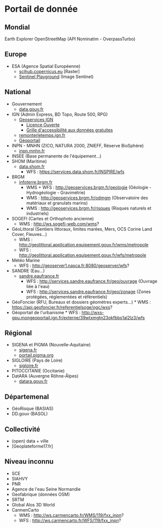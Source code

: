 # Portail de donnée
## Mondial
Earth Explorer
OpenStreetMap (API Nominatim - OverpassTurbo)

## Europe
* ESA (Agence Spatial Européenne)
	* [scihub.copernicus.eu](https://scihub.copernicus.eu) [Raster]
	* [Sentinel Playground](https://www.sentinel-hub.com/) (Image Sentinel)

## National
* Gouvernement
	* [data.gouv.fr](https://data.gouv.fr)
* IGN (Admin Express, BD Topo, Route 500, RPG)
	* [Geoservices IGN](https://geoservices.ign.fr/documentation/diffusion/index.html)
		* [Licence Ouverte](https://geoservices.ign.fr/documentation/diffusion/telechargement-donnees-libres.html)
		* [Grille d'accessibilité aux données gratuites](https://geoservices.ign.fr/ressources_documentaires/Espace_documentaire/gratuite_des_donnees_ign.pdf)
	* [remonterletemps.ign.fr](remonterletemps.ign.fr)
	* [Géoportail](https://www.geoportail.gouv.fr/)
* INPN - MNHN (ZICO, NATURA 2000, ZNIEFF, Réserve BioSphère)
	* [inpn.mnhn.fr](https://inpn.mnhn.fr/accueil/index)
* INSEE (Base permanente de l'équipement...)
* SHOM (Maritime)
	* [data.shom.fr](https://data.shom.fr)
		* WFS : https://services.data.shom.fr/INSPIRE/wfs
* BRGM 
	* [infoterre.brgm.fr](http://infoterre.brgm.fr/page/geoservices-ogc)
		* WMS + WFS : http://geoservices.brgm.fr/geologie (Géologie - Hydrogéologie - Gravimétrie)
		* WMS : http://geoservices.brgm.fr/odmgm (Observatoire des matériaux et granulats marins)
		* WMS : http://geoservices.brgm.fr/risques (Risques naturels et industriels)
* SOGEFI (Cartes et Orthophoto ancienne)
	* WMS : http://ws.sogefi-web.com/wms?
* GéoLittoral (Sentiers littoraux, limites marées, Mers, OCS Corine Land Cover, Fleuves...)
	* WMS : http://geolittoral.application.equipement.gouv.fr/wms/metropole
	* WFS : http://geolittoral.application.equipement.gouv.fr/wfs/metropole
* Météo Marine
	* WFS : http://geoserver1.nasca.fr:8080/geoserver/wfs?
* SANDRE (Eau...)
	* [sandre.eaufrance.fr](http://www.sandre.eaufrance.fr/)
		* WFS : http://services.sandre.eaufrance.fr/geo/ouvrage (Ouvrage liée à l'eau)
		* WFS : http://services.sandre.eaufrance.fr/geo/zonage (Zones protégées, réglementées et référentiels)
* GéoFoncier (RFU, Bureaux et dossiers géomètres experts…)
		* WMS : https://api.geofoncier.fr/referentielsoge/ogc/wxs?
* Géoportail de l'urbanisme
		* WFS : http://wxs-gpu.mongeoportail.ign.fr/externe/39wtxmgtn23okfbbs1al2lz3/wfs


## Régional
* SIGENA et PIGMA (Nouvelle-Aquitaine)
	* [sigena.fr](https://www.sigena.fr/accueil)
	* [portail.pigma.org](https://portail.pigma.org/)
* SIGLOIRE (Pays de Loire)
	* [sigloire.fr](http://www.sigloire.fr/)
* PITOCCITANIE (Occitanie)
* DatARA (Auvergne Rôhne-Âlpes)
	* [datara.gouv.fr](https://www.datara.gouv.fr/)

## Départemenal
* GéoRisque (BASIAS)
* DD.gouv (BASOL)

## Collectivité
* (open) data + ville
* [Geoplateforme17.fr]

## Niveau inconnu
* SCE
* SIAHVY
* PNR
* Agence de l'eau Seine Normandie
* Geofabrique (données OSM)
* SRTM
* Global Alos 3D World
* CarmenCarto
	* WMS : http://ws.carmencarto.fr/WMS/119/fxx_inpn?
	* WFS : http://ws.carmencarto.fr/WFS/119/fxx_inpn?
